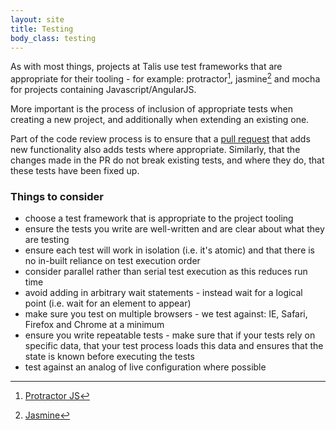 ```yaml
---
layout: site
title: Testing
body_class: testing
---
```


As with most things, projects at Talis use test frameworks that are appropriate for their tooling - for example: protractor[^1], jasmine[^2] and mocha for projects containing Javascript/AngularJS.

More important is the process of inclusion of appropriate tests when creating a new project, and additionally when extending an existing one.

Part of the code review process is to ensure that a [pull request](code-reviews.html) that adds new functionality also adds tests where appropriate. Similarly, that the changes made in the PR do not break existing tests, and where they do, that these tests have been fixed up.

### Things to consider

* choose a test framework that is appropriate to the project tooling
* ensure the tests you write are well-written and are clear about what they are testing
* ensure each test will work in isolation (i.e. it's atomic) and that there is no in-built reliance on test execution order
* consider parallel rather than serial test execution as this reduces run time
* avoid adding in arbitrary wait statements - instead wait for a logical point (i.e. wait for an element to appear)
* make sure you test on multiple browsers - we test against: IE, Safari, Firefox and Chrome at a minimum
* ensure you write repeatable tests - make sure that if your tests rely on specific data, that your test process loads this data and ensures that the state is known before executing the tests
* test against an analog of live configuration where possible

[^1]: [Protractor JS](https://angular.github.io/protractor/#/)
[^2]: [Jasmine](http://jasmine.github.io/1.3/introduction.html)
[^3]: [Mocha](http://mochajs.org/)